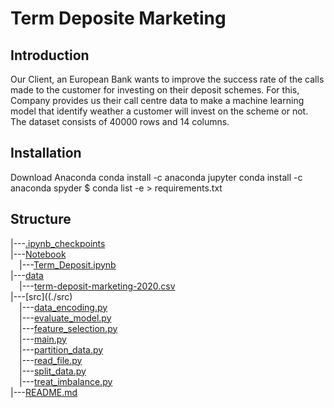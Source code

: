 # Term Deposite Marketing

## Introduction

Our Client, an European Bank wants to improve the success rate of the calls made to the customer for investing on their deposit schemes. For this, Company provides us their call centre data to make a machine learning model that identify weather a customer will invest on the scheme or not. The dataset consists of 40000 rows and 14 columns.

 ## Installation
 
Download Anaconda
conda install -c anaconda jupyter
conda install -c anaconda spyder
$ conda list -e > requirements.txt

## Structure


|---[.ipynb_checkpoints](.ipynb_checkpoints)<br>
|---[Notebook](./Notebook)<br>
 &emsp;|---[Term_Deposit.ipynb](./Notebook/Term_Deposit.ipynb)<br>
|---[data](./data)<br>
 &emsp;|---[term-deposit-marketing-2020.csv](./data/term-deposit-marketing-2020.csv)<br>
|---[src]((./src)<br>
 &emsp;|---[data_encoding.py](./src/data_encoding.py)<br>
 &emsp;|---[evaluate_model.py](./src/evaluate_model.py)<br>
 &emsp;|---[feature_selection.py](./src/feature_selection.py)<br>
 &emsp;|---[main.py](./src/main.py)<br>
 &emsp;|---[partition_data.py](./src/partition_data.py)<br>
 &emsp;|---[read_file.py](./src/read_file.py)<br>
 &emsp;|---[split_data.py](./src/split_data.py)<br>
 &emsp;|---[treat_imbalance.py](./src/treat_imbalance.py)<br>
|---[README.md](./README.md)
 
 
